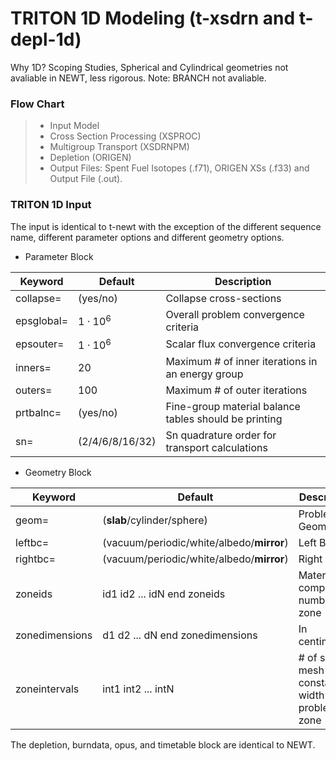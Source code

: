 # TRITON 1D Modeling (t-xsdrn and t-depl-1d)

Why 1D? Scoping Studies, Spherical and Cylindrical geometries not avaliable in NEWT, less rigorous. Note: BRANCH not avaliable.


### Flow Chart

>- Input Model
>- Cross Section Processing (XSPROC)
>- Multigroup Transport (XSDRNPM)
>- Depletion (ORIGEN)
>- Output Files: Spent Fuel Isotopes (.f71), ORIGEN XSs (.f33) and Output File (.out). 


### TRITON 1D Input

The input is identical to t-newt with the exception of the different sequence name, different parameter options and different geometry options. 

- Parameter Block


| Keyword | Default | Description |
| ------- | ------- | ----------- |
| collapse= | (yes/no) | Collapse cross-sections |
| epsglobal= | $1 \cdot 10^{6}$ | Overall problem convergence criteria |
| epsouter= | $1 \cdot 10^{6}$ | Scalar flux convergence criteria |
| inners= | 20   | Maximum # of inner iterations in an energy group |
| outers= | 100  | Maximum # of outer iterations |
| prtbalnc= | (yes/no) | Fine-group material balance tables should be printing |
| sn= | (2/4/6/8/16/32) | Sn quadrature order for transport calculations |

- Geometry Block

| Keyword | Default | Description |
| ------- | ------- | ----------- |
| geom= | (**slab**/cylinder/sphere) | Problem Geometry |
| leftbc= | (vacuum/periodic/white/albedo/**mirror**) | Left BC |
| rightbc= | (vacuum/periodic/white/albedo/**mirror**) | Right BC |
| zoneids | id1 id2 ... idN end zoneids| Material composition number by zone |
| zonedimensions | d1 d2 ... dN end zonedimensions | In centimeters |
| zoneintervals | int1 int2 ... intN | # of spatial mesh of constant width per problem zone |

The depletion, burndata, opus, and timetable block are identical to NEWT.





